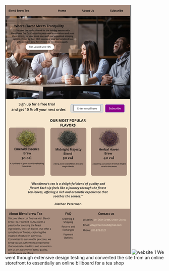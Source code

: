 
![website 2](images/Figma1.png)
![website 1](https://github.com/aao62520/IS218-Final/assets/125418782/e0cad2c5-da41-49cd-8d29-40ab9877277f)
We went through extensive design testing and converted the site from an online storefront to essentially an online billboard for a tea shop 
